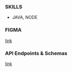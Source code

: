 ### SKILLS
- JAVA, NODE

### FIGMA
[link](https://www.figma.com/design/pJPr98gXFoWMFsWHN5D1ys/%EC%9E%90%EC%86%8C%EC%84%9C-%ED%98%95%EC%83%81%EA%B4%80%EB%A6%AC-UI?node-id=0-1&t=wA6F4PGdKlxPOgnp-1)

### API Endpoints & Schemas
[link](27qtq4672n.apidog.io)

